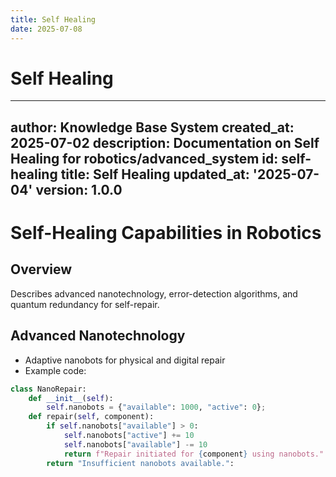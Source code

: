 ```yaml
---
title: Self Healing
date: 2025-07-08
---
```


# Self Healing

---
author: Knowledge Base System
created_at: 2025-07-02
description: Documentation on Self Healing for robotics/advanced_system
id: self-healing
title: Self Healing
updated_at: '2025-07-04'
version: 1.0.0
---

# Self-Healing Capabilities in Robotics

## Overview
Describes advanced nanotechnology, error-detection algorithms, and quantum redundancy for self-repair.

## Advanced Nanotechnology
- Adaptive nanobots for physical and digital repair
- Example code:
```python
class NanoRepair:
    def __init__(self):
        self.nanobots = {"available": 1000, "active": 0};
    def repair(self, component):
        if self.nanobots["available"] > 0:
            self.nanobots["active"] += 10
            self.nanobots["available"] -= 10
            return f"Repair initiated for {component} using nanobots."
        return "Insufficient nanobots available.":
```